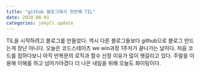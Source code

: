 ```yaml
---
title: "github 블로그에서 첫번째 TIL"
date: 2020-08-01
categories: jekyll update
---
```

TIL을 시작하려고 블로그를 만들었다. 역시 다른 블로그들보다 github으로 블로그 만드는게 장난 아니다.
오늘은 코드스테이츠 we win과정 1주차가 끝나가는 날이다. 처음 코드를 접하다보니 아직 반복문의 로직과 함수 선정 이유가 많이 헷갈리고 있다.
주말을 이용해 이해를 하고 넘어가야겠다
더 나은 내일을 위해 오늘도 화이팅이다.
